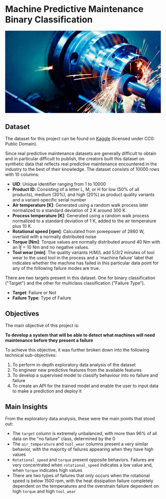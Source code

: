 # Machine Predictive Maintenance Binary Classification

![project header](images/header.png)

## Dataset
The dataset for this project can be found on [Kaggle](https://www.kaggle.com/datasets/shivamb/machine-predictive-maintenance-classification) (licensed under CC0: Public Domain). 

Since real predictive maintenance datasets are generally difficult to obtain and in particular difficult to publish, the creators built this dataset on synthetic data that reflects real predictive maintenance encountered in the industry to the best of their knowledge. The dataset consists of 10000 rows with 10 columns:

- **UID**: Unique identifier ranging from 1 to 10000
- **Product ID**: Consisting of a letter L, M, or H for low (50% of all products), medium (30%), and high (20%) as product quality variants and a variant-specific serial number
- **Air temperature [K]**: Generated using a random walk process later normalized to a standard deviation of 2 K around 300 K
- **Process temperature [K]**: Generated using a random walk process normalized to a standard deviation of 1 K, added to the air temperature plus 10 K.
- **Rotational speed [rpm]**: Calculated from powepower of 2860 W, overlaid with a normally distributed noise
- **Torque [Nm]**: Torque values are normally distributed around 40 Nm with an Ïƒ = 10 Nm and no negative values.
- **Tool wear [min]**: The quality variants H/M/L add 5/3/2 minutes of tool wear to the used tool in the process and a 'machine failure' label that indicates whether the machine has failed in this particular data point for any of the following failure modes are true.

There are two targets present in this dataset. One for binary classification ("Target") and the other for multiclass classification ("Failure Type").
- **Target**: Failure or Not
- **Failure Type**: Type of Failure

## Objectives
The main objective of this project is:

**To develop a system that will be able to detect what machines will need maintenance before they present a failure**

To achieve this objective, it was further broken down into the following technical sub-objectives:

1. To perform in-depth exploratory data analysis of the dataset
2. To engineer new predictive features from the available features
3. To develop a supervised model to classify behaviour into no failure and failure
4. To create an API for the trained model and enable the user to input data to make a prediction and deploy it

## Main Insights
From the exploratory data analysis, these were the main points that stood out:
- The `target` column is extremely unbalanced, with more than 96% of all data on the "no failure" class, determined by the 0
- The `air_temperature` and `tool_wear` columns present a very similar behavior, with the majority of failures appearing when they have high values
- `Rotational_speed` and `torque` present opposite behaviors. Failures are very concentrated when `rotational_speed` indicates a low value and, when `torque` indicates high values
- There are two types of failures that only occurs when the rotational speed is below 1500 rpm, with the heat dissipation failure completely dependent on the temperatures and the overstrain failure dependent on high `torque` and high `tool_wear`
